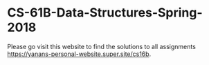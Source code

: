 # CS-61B-Data-Structures-Spring-2018

Please go visit this website to find the solutions to all assignments https://yanans-personal-website.super.site/cs16b. 
